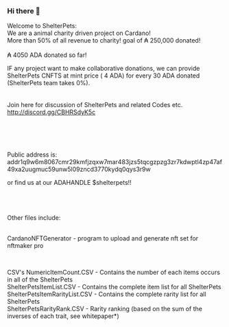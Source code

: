### Hi there 👋

Welcome to ShelterPets: <br />
We are a animal charity driven project on Cardano!  <br />
More than 50% of all revenue to charity! goal of ₳ 250,000 donated!  <br />
 <br />
 ₳ 4050 ADA donated so far!
 <br />

IF any project want to make collaborative donations, we can provide ShelterPets CNFTS at mint price ( 4 ADA) for every 30 ADA donated (ShelterPets team takes 0%).
 <br />
 <br />
 <br />
  Join here for discussion of ShelterPets and related Codes etc. 
 <br />
 http://discord.gg/CBHRSdyK5c
 <br />
   <br />
  <br />
    <br />
  <br />
 
 Public address is: addr1q9w6m8067cmr29kmfjzqxw7mar483jzs5tqcgzpzg3zr7kdwptl4zp47af49xa2uugmuc59unw5l09zncd3770kydq0qys3r9w   <br />
 
 or find us at our ADAHANDLE $shelterpets!!  <br />
  <br />

  <br />
  <br />
  Other files include:  <br />
   <br />
   
   
   CardanoNFTGenerator - program to upload and generate nft set for nftmaker pro
   
   
   
   <br /> 
  
  CSV's
NumericItemCount.CSV - Contains the number of each items occurs in all of the ShelterPets  <br />
ShelterPetsItemList.CSV - Contains the complete item list for all ShelterPets  <br />
ShelterPetsItemRarityList.CSV - Contains the complete rarity list for all ShelterPets   <br />
ShelterPetsRarityRank.CSV - Rarity ranking (based on the sum of the inverses of each trait, see whitepaper*) <br />








<!--
**ShelterPetsCNFT/ShelterPetsCNFT** is a ✨ _special_ ✨ repository because its `README.md` (this file) appears on your GitHub profile.

Here are some ideas to get you started:

- 🔭 I’m currently working on ...
- 🌱 I’m currently learning ...
- 👯 I’m looking to collaborate on ...
- 🤔 I’m looking for help with ...
- 💬 Ask me about ...
- 📫 How to reach me: ...
- 😄 Pronouns: ...
- ⚡ Fun fact: ...
-->
